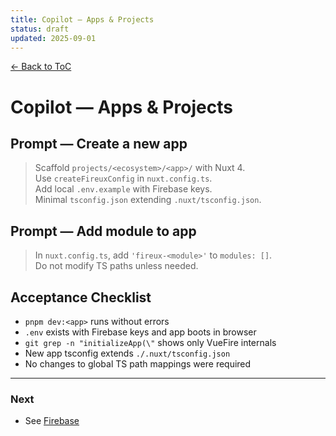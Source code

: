 ```yaml
---
title: Copilot — Apps & Projects
status: draft
updated: 2025-09-01
---
```


[← Back to ToC](../copilot-00-toc.md)

# Copilot — Apps & Projects

## Prompt — Create a new app
> Scaffold `projects/<ecosystem>/<app>/` with Nuxt 4.  
> Use `createFireuxConfig` in `nuxt.config.ts`.  
> Add local `.env.example` with Firebase keys.  
> Minimal `tsconfig.json` extending `.nuxt/tsconfig.json`.

## Prompt — Add module to app
> In `nuxt.config.ts`, add `'fireux-<module>'` to `modules: []`.  
> Do not modify TS paths unless needed.

## Acceptance Checklist
- `pnpm dev:<app>` runs without errors
- `.env` exists with Firebase keys and app boots in browser
- `git grep -n "initializeApp(\"` shows only VueFire internals
- New app tsconfig extends `./.nuxt/tsconfig.json`
- No changes to global TS path mappings were required

---

### Next
- See [Firebase](./copilot-instructions-firebase.md)
